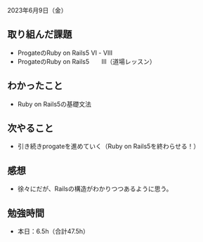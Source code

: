 2023年6月9日（金）
## 取り組んだ課題
- ProgateのRuby on Rails5 Ⅵ - Ⅷ
- ProgateのRuby on Rails5　　Ⅲ（道場レッスン）
## わかったこと
- Ruby on Rails5の基礎文法
## 次やること
- 引き続きprogateを進めていく（Ruby on Rails5を終わらせる！）
## 感想
- 徐々にだが、Railsの構造がわかりつつあるように思う。
## 勉強時間
- 本日：6.5h（合計47.5h）
